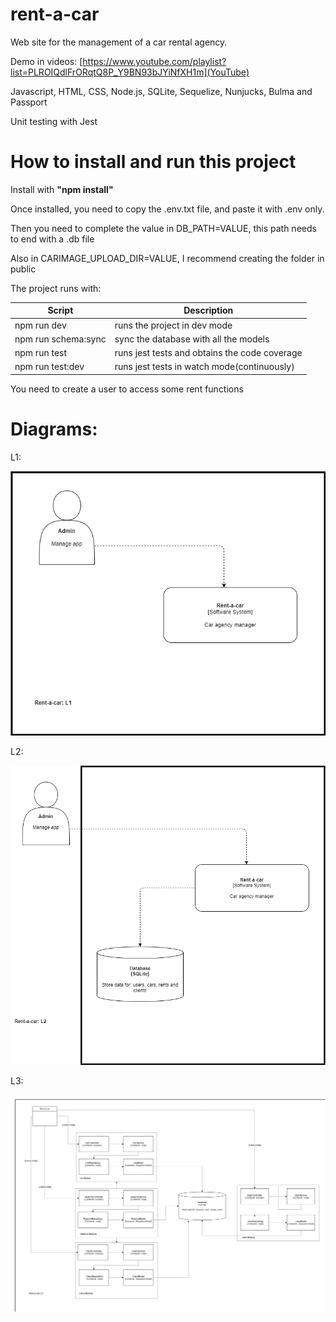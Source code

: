 # rent-a-car
Web site for the management of a car rental agency.

Demo in videos: [https://www.youtube.com/playlist?list=PLROIQdlFrORqtQ8P_Y9BN93bJYiNfXH1m](YouTube)

Javascript, HTML, CSS, Node.js, SQLite, Sequelize, Nunjucks, Bulma and Passport

Unit testing with Jest

# How to install and run this project

Install with **"npm install"**

Once installed, you need to copy the .env.txt file, and paste it with .env only. 

Then you need to complete the value in DB_PATH=VALUE, this path needs to end with a .db file

Also in CARIMAGE_UPLOAD_DIR=VALUE, I recommend creating the folder in public

The project runs with:

Script | Description
------------ | -------------
npm run dev | runs the project in dev mode
npm run schema:sync | sync the database with all the models
npm run test | runs jest tests and obtains the code coverage
npm run test:dev | runs jest tests in watch mode(continuously)

You need to create a user to access some rent functions

# Diagrams:

L1:

![L1](L1.png)

L2:

![L2](L2.png)

L3:

![L3](L3.png)
